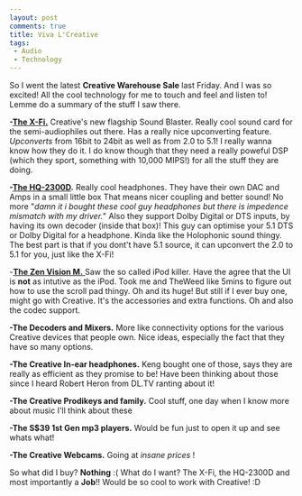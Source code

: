 ```yaml
---
layout: post
comments: true
title: Viva L'Creative
tags:
 - Audio
 - Technology
---
```


So I went the latest **Creative Warehouse Sale** last Friday. And I was so excited! All the cool technology for me to touch and feel and listen to! Lemme do a summary of the stuff I saw there.

**-[The X-Fi.][0]** Creative's new flagship Sound Blaster. Really cool sound card for the semi-audiophiles out there. Has a really nice upconverting feature. _Upconverts_ from 16bit to 24bit as well as from 2.0 to 5.1! I really wanna know how they do it. I do know though that they need a really poweful DSP (which they sport, something with 10,000 MIPS!) for all the stuff they are doing.

**-[The HQ-2300D][1].** Really cool headphones. They have their own DAC and Amps in a small little box  That means nicer coupling and better sound! No more "_damn it i bought these cool guy headphones but there is impedence mismatch with my driver._" Also they support Dolby Digital or DTS inputs, by having its own decoder (inside that box)! This guy can optimise your 5.1 DTS or Dolby Digital for a headphone. Kinda like the Holophonic sound thingy. The best part is that if you dont't have 5.1 source, it can upconvert the 2.0 to 5.1 for you, just like the X-Fi!

-[**The Zen Vision M.** ][2]Saw the so called iPod killer. Have the agree that the UI is **not** as intutive as the iPod. Took me and TheWeed like 5mins to figure out how to use the scroll pad thingy. Oh and its huge! But still if I ever buy one, might go with Creative. It's the accessories and extra functions. Oh and also the codec support.

**-The Decoders and Mixers.** More like connectivity options for the various Creative devices that people own. Nice ideas, especially the fact that they have so many options.

**-The Creative In-ear headphones.** Keng bought one of those, says they are really as efficient as they promise to be! Have been thinking about those since I heard Robert Heron from DL.TV ranting about it!

**-The Creative Prodikeys and family.** Cool stuff, one day when I know more about music I'll think about these

**-The S$39 1st Gen mp3 players.** Would be fun just to open it up and see whats what!

**-The Creative Webcams.** Going at _insane prices_ !

So what did I buy? **Nothing** :( What do I want? The X-Fi, the HQ-2300D and most importantly a **Job**!! Would be so cool to work with Creative! :D


[0]: http://en.wikipedia.org/wiki/Sound_Blaster_X-Fi
[1]: http://sg.creative.com/products/product.asp?category=437&subcategory=438&product=11430
[2]: http://sg.creative.com/products/product.asp?category=213&subcategory=214&product=14331
